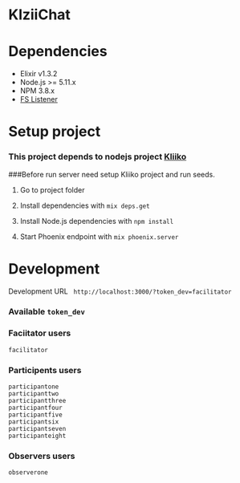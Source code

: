 # KlziiChat

# Dependencies
  * Elixir v1.3.2
  * Node.js >= 5.11.x
  * NPM 3.8.x
  * [FS Listener](https://github.com/synrc/fs#backends)
# Setup project
  ### This project depends to nodejs project [Kliiko](https://github.com/DiatomEnterprises/Kliiko)
  ###Before run server need setup Kliiko project and run seeds.

  1) Go to project folder
  
  2) Install dependencies with `mix deps.get`
  
  3) Install Node.js dependencies with `npm install`
  
  4) Start Phoenix endpoint with `mix phoenix.server`

# Development
  Development URL ``` http://localhost:3000/?token_dev=facilitator```

  ### Available ``` token_dev ```
  ### Faciitator users
    facilitator
  ### Participents users
    participantone
    participanttwo
    participantthree
    participantfour
    participantfive
    participantsix
    participantseven
    participanteight
  ### Observers users
    observerone
